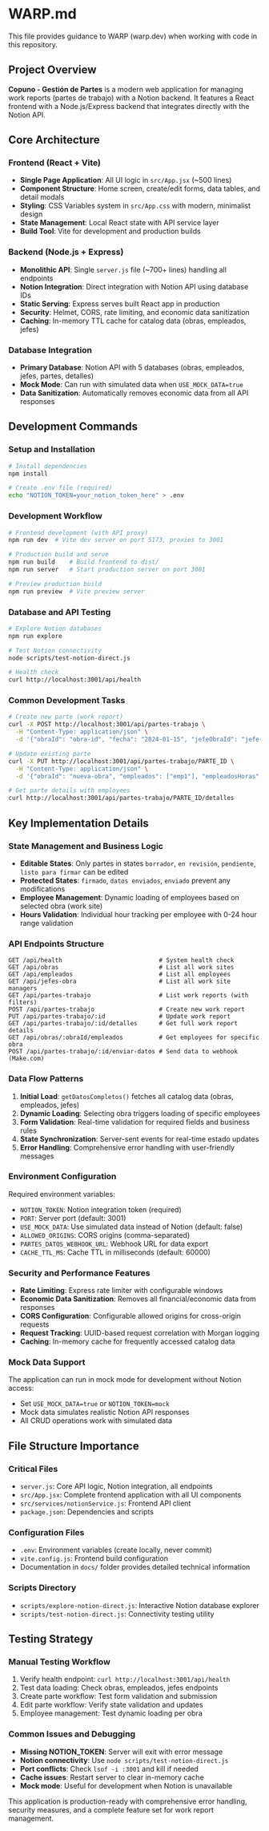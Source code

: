 # WARP.md

This file provides guidance to WARP (warp.dev) when working with code in this repository.

## Project Overview

**Copuno - Gestión de Partes** is a modern web application for managing work reports (partes de trabajo) with a Notion backend. It features a React frontend with a Node.js/Express backend that integrates directly with the Notion API.

## Core Architecture

### Frontend (React + Vite)
- **Single Page Application**: All UI logic in `src/App.jsx` (~500 lines)
- **Component Structure**: Home screen, create/edit forms, data tables, and detail modals
- **Styling**: CSS Variables system in `src/App.css` with modern, minimalist design
- **State Management**: Local React state with API service layer
- **Build Tool**: Vite for development and production builds

### Backend (Node.js + Express)
- **Monolithic API**: Single `server.js` file (~700+ lines) handling all endpoints
- **Notion Integration**: Direct integration with Notion API using database IDs
- **Static Serving**: Express serves built React app in production
- **Security**: Helmet, CORS, rate limiting, and economic data sanitization
- **Caching**: In-memory TTL cache for catalog data (obras, empleados, jefes)

### Database Integration
- **Primary Database**: Notion API with 5 databases (obras, empleados, jefes, partes, detalles)
- **Mock Mode**: Can run with simulated data when `USE_MOCK_DATA=true`
- **Data Sanitization**: Automatically removes economic data from all API responses

## Development Commands

### Setup and Installation
```bash
# Install dependencies
npm install

# Create .env file (required)
echo "NOTION_TOKEN=your_notion_token_here" > .env
```

### Development Workflow
```bash
# Frontend development (with API proxy)
npm run dev  # Vite dev server on port 5173, proxies to 3001

# Production build and serve
npm run build    # Build frontend to dist/
npm run server   # Start production server on port 3001

# Preview production build
npm run preview  # Vite preview server
```

### Database and API Testing
```bash
# Explore Notion databases
npm run explore

# Test Notion connectivity
node scripts/test-notion-direct.js

# Health check
curl http://localhost:3001/api/health
```

### Common Development Tasks
```bash
# Create new parte (work report)
curl -X POST http://localhost:3001/api/partes-trabajo \
  -H "Content-Type: application/json" \
  -d '{"obraId": "obra-id", "fecha": "2024-01-15", "jefeObraId": "jefe-id"}'

# Update existing parte  
curl -X PUT http://localhost:3001/api/partes-trabajo/PARTE_ID \
  -H "Content-Type: application/json" \
  -d '{"obraId": "nueva-obra", "empleados": ["emp1"], "empleadosHoras": {"emp1": 8}}'

# Get parte details with employees
curl http://localhost:3001/api/partes-trabajo/PARTE_ID/detalles
```

## Key Implementation Details

### State Management and Business Logic
- **Editable States**: Only partes in states `borrador`, `en revisión`, `pendiente`, `listo para firmar` can be edited
- **Protected States**: `firmado`, `datos enviados`, `enviado` prevent any modifications
- **Employee Management**: Dynamic loading of employees based on selected obra (work site)
- **Hours Validation**: Individual hour tracking per employee with 0-24 hour range validation

### API Endpoints Structure
```
GET /api/health                           # System health check
GET /api/obras                            # List all work sites
GET /api/empleados                        # List all employees  
GET /api/jefes-obra                       # List all work site managers
GET /api/partes-trabajo                   # List work reports (with filters)
POST /api/partes-trabajo                  # Create new work report
PUT /api/partes-trabajo/:id               # Update work report
GET /api/partes-trabajo/:id/detalles      # Get full work report details
GET /api/obras/:obraId/empleados          # Get employees for specific obra
POST /api/partes-trabajo/:id/enviar-datos # Send data to webhook (Make.com)
```

### Data Flow Patterns
1. **Initial Load**: `getDatosCompletos()` fetches all catalog data (obras, empleados, jefes)
2. **Dynamic Loading**: Selecting obra triggers loading of specific employees
3. **Form Validation**: Real-time validation for required fields and business rules
4. **State Synchronization**: Server-sent events for real-time estado updates
5. **Error Handling**: Comprehensive error handling with user-friendly messages

### Environment Configuration
Required environment variables:
- `NOTION_TOKEN`: Notion integration token (required)
- `PORT`: Server port (default: 3001)
- `USE_MOCK_DATA`: Use simulated data instead of Notion (default: false)
- `ALLOWED_ORIGINS`: CORS origins (comma-separated)
- `PARTES_DATOS_WEBHOOK_URL`: Webhook URL for data export
- `CACHE_TTL_MS`: Cache TTL in milliseconds (default: 60000)

### Security and Performance Features
- **Rate Limiting**: Express rate limiter with configurable windows
- **Economic Data Sanitization**: Removes all financial/economic data from responses
- **CORS Configuration**: Configurable allowed origins for cross-origin requests
- **Request Tracking**: UUID-based request correlation with Morgan logging
- **Caching**: In-memory cache for frequently accessed catalog data

### Mock Data Support
The application can run in mock mode for development without Notion access:
- Set `USE_MOCK_DATA=true` or `NOTION_TOKEN=mock`
- Mock data simulates realistic Notion API responses
- All CRUD operations work with simulated data

## File Structure Importance

### Critical Files
- `server.js`: Core API logic, Notion integration, all endpoints
- `src/App.jsx`: Complete frontend application with all UI components
- `src/services/notionService.js`: Frontend API client
- `package.json`: Dependencies and scripts

### Configuration Files
- `.env`: Environment variables (create locally, never commit)
- `vite.config.js`: Frontend build configuration
- Documentation in `docs/` folder provides detailed technical information

### Scripts Directory
- `scripts/explore-notion-direct.js`: Interactive Notion database explorer
- `scripts/test-notion-direct.js`: Connectivity testing utility

## Testing Strategy

### Manual Testing Workflow
1. Verify health endpoint: `curl http://localhost:3001/api/health`
2. Test data loading: Check obras, empleados, jefes endpoints
3. Create parte workflow: Test form validation and submission
4. Edit parte workflow: Verify state validation and updates
5. Employee management: Test dynamic loading per obra

### Common Issues and Debugging
- **Missing NOTION_TOKEN**: Server will exit with error message
- **Notion connectivity**: Use `node scripts/test-notion-direct.js`
- **Port conflicts**: Check `lsof -i :3001` and kill if needed
- **Cache issues**: Restart server to clear in-memory cache
- **Mock mode**: Useful for development when Notion is unavailable

This application is production-ready with comprehensive error handling, security measures, and a complete feature set for work report management.